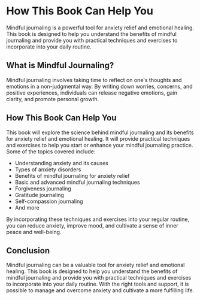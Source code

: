 How This Book Can Help You
===================================================

Mindful journaling is a powerful tool for anxiety relief and emotional healing. This book is designed to help you understand the benefits of mindful journaling and provide you with practical techniques and exercises to incorporate into your daily routine.

What is Mindful Journaling?
---------------------------

Mindful journaling involves taking time to reflect on one's thoughts and emotions in a non-judgmental way. By writing down worries, concerns, and positive experiences, individuals can release negative emotions, gain clarity, and promote personal growth.

How This Book Can Help You
--------------------------

This book will explore the science behind mindful journaling and its benefits for anxiety relief and emotional healing. It will provide practical techniques and exercises to help you start or enhance your mindful journaling practice. Some of the topics covered include:

* Understanding anxiety and its causes
* Types of anxiety disorders
* Benefits of mindful journaling for anxiety relief
* Basic and advanced mindful journaling techniques
* Forgiveness journaling
* Gratitude journaling
* Self-compassion journaling
* And more

By incorporating these techniques and exercises into your regular routine, you can reduce anxiety, improve mood, and cultivate a sense of inner peace and well-being.

Conclusion
----------

Mindful journaling can be a valuable tool for anxiety relief and emotional healing. This book is designed to help you understand the benefits of mindful journaling and provide you with practical techniques and exercises to incorporate into your daily routine. With the right tools and support, it is possible to manage and overcome anxiety and cultivate a more fulfilling life.
